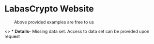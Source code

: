 # LabasCrypto Website


&nbsp; &nbsp; &nbsp; &nbsp; Above provided examples are free to us

<> * **Details-** Missing data set. Access to data set can be provided upon request
